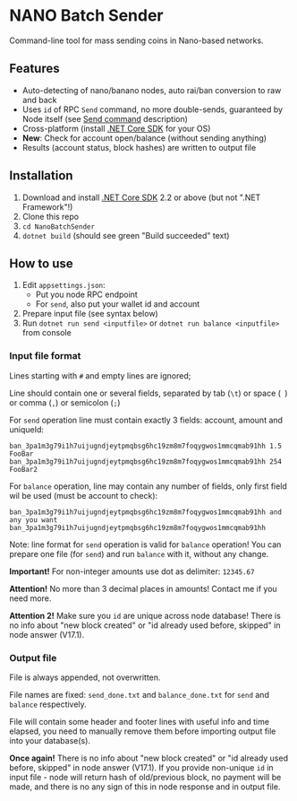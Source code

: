 # NANO Batch Sender 

Command-line tool for mass sending coins in Nano-based networks.

## Features

* Auto-detecting of nano/banano nodes, auto rai/ban conversion to raw and back
* Uses `id` of RPC `Send` command, no more double-sends, guaranteed by Node itself (see [Send command](https://github.com/nanocurrency/nano-node/wiki/RPC-protocol#send) description)
* Cross-platform (install [.NET Core SDK](https://dotnet.microsoft.com/download) for your OS)
* **New**: Check for account open/balance (without sending anything)
* Results (account status, block hashes) are written to output file


## Installation

1. Download and install [.NET Core SDK](https://dotnet.microsoft.com/download) 2.2 or above (but not ".NET Framework"!)
2. Clone this repo
3. `cd NanoBatchSender`
4. `dotnet build` (should see green "Build succeeded" text)


## How to use

1. Edit `appsettings.json`: 
   * Put you node RPC endpoint
   * For `send`, also put your wallet id and account
2. Prepare input file (see syntax below)
3. Run `dotnet run send <inputfile>` or `dotnet run balance <inputfile>` from console

### Input file format

Lines starting with `#` and empty lines are ignored;

Line should contain one or several fields, separated by tab (`\t`) or space (` `) or comma (`,`) or semicolon (`;`)

For `send` operation line must contain exactly 3 fields: account, amount and uniqueId:
```
ban_3pa1m3g79i1h7uijugndjeytpmqbsg6hc19zm8m7foqygwos1mmcqmab91hh 1.5 FooBar
ban_3pa1m3g79i1h7uijugndjeytpmqbsg6hc19zm8m7foqygwos1mmcqmab91hh 254 FooBar2
```

For `balance` operation, line may contain any number of fields, only first field wil be used (must be account to check):
```
ban_3pa1m3g79i1h7uijugndjeytpmqbsg6hc19zm8m7foqygwos1mmcqmab91hh and any you want
ban_3pa1m3g79i1h7uijugndjeytpmqbsg6hc19zm8m7foqygwos1mmcqmab91hh
```

Note: line format for `send` operation is valid for `balance` operation! You can prepare one file (for `send`) and run `balance` with it, without any change.

**Important!** For non-integer amounts use dot as delimiter: `12345.67`

**Attention!** No more than 3 decimal places in amounts! Contact me if you need more.

**Attention 2!** Make sure you `id` are unique across node database! There is no info about "new block created" or "id already used before, skipped" in node answer (V17.1).


### Output file

File is always appended, not overwritten.

File names are fixed: `send_done.txt` and `balance_done.txt` for `send` and `balance` respectively.

File will contain some header and footer lines with useful info and time elapsed, you need to manually remove them before importing output file into your database(s). 

**Once again!** There is no info about "new block created" or "id already used before, skipped" in node answer (V17.1). If you provide non-unique `id` in input file - node will return hash of old/previous block, no payment will be made, and there is no any sign of this in node response and in output file.
